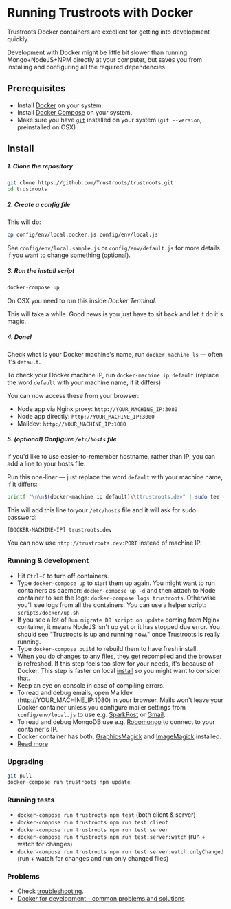 # Running Trustroots with Docker

Trustroots Docker containers are excellent for getting into development quickly.

Development with Docker might be little bit slower than running Mongo+NodeJS+NPM directly at your computer, but saves you from installing and configuring all the required dependencies.


## Prerequisites

* Install [Docker](https://www.docker.com/) on your system.
* Install [Docker Compose](http://docs.docker.com/compose/) on your system.
* Make sure you have [`git`](http://git-scm.com/) installed on your system (`git --version`, preinstalled on OSX)


## Install

##### 1. Clone the repository

```bash
git clone https://github.com/Trustroots/trustroots.git
cd trustroots
```


##### 2. Create a config file

This will do:
```bash
cp config/env/local.docker.js config/env/local.js
```

See `config/env/local.sample.js` or `config/env/default.js` for more details if you want to change something (optional).

##### 3. Run the install script

```bash
docker-compose up
```

On OSX you need to run this inside _Docker Terminal_.

This will take a while. Good news is you just have to sit back and let it do it's magic.

##### 4. Done!

Check what is your Docker machine's name, run `docker-machine ls` — often it's `default`.

To check your Docker machine IP, run `docker-machine ip default` (replace the word `default` with your machine name, if it differs)

You can now access these from your browser:

* Node app via Nginx proxy: `http://YOUR_MACHINE_IP:3080`
* Node app directly: `http://YOUR_MACHINE_IP:3000`
* Maildev: `http://YOUR_MACHINE_IP:1080`


##### 5. (optional) Configure `/etc/hosts` file

If you'd like to use easier-to-remember hostname, rather than IP, you can add a line to your hosts file.

Run this one-liner — just replace the word `default` with your machine name, if it differs:
```bash
printf "\n\n$(docker-machine ip default)\\ttrustroots.dev" | sudo tee -a /etc/hosts > /dev/null
```

This will add this line to your `/etc/hosts` file and it will ask for sudo password:

```
[DOCKER-MACHINE-IP]	trustroots.dev
```

You can now use `http://trustroots.dev:PORT` instead of machine IP.


### Running & development

- Hit `Ctrl+C` to turn off containers.
- Type `docker-compose up` to start them up again. You might want to run containers as daemon: `docker-compose up -d` and then attach to Node container to see the logs: `docker-compose logs trustroots`. Otherwise you'll see logs from all the containers. You can use a helper script: `scripts/docker/up.sh`
- If you see a lot of `Run migrate DB script on update` coming from Nginx container, it means NodeJS isn't up yet or it has stopped due error. You should see "Trustroots is up and running now." once Trustroots is really running.
- Type `docker-compose build` to rebuild them to have fresh install.
- When you do changes to any files, they get recompiled and the browser is refreshed. If this step feels too slow for your needs, it's because of Docker. This step is faster on local [install](INSTALL.md) so you might want to consider that.
- Keep an eye on console in case of compiling errors.
- To read and debug emails, open Maildev (http://YOUR_MACHINE_IP:1080) in your browser. Mails won't leave your Docker container unless you configure mailer settings from `config/env/local.js` to use e.g. [SparkPost](https://www.sparkpost.com/) or [Gmail](https://support.google.com/a/answer/176600?hl=en).
- To read and debug MongoDB use e.g. [Robomongo](https://robomongo.org/) to connect to your container's IP.
- Docker container has both, [GraphicsMagick](http://www.graphicsmagick.org/) and [ImageMagick](http://www.imagemagick.org/) installed.
- [Read more](https://github.com/Trustroots/trustroots/wiki/Development)


### Upgrading

```bash
git pull
docker-compose run trustroots npm update
```


### Running tests

- `docker-compose run trustroots npm test` (both client & server)
- `docker-compose run trustroots npm run test:client`
- `docker-compose run trustroots npm run test:server`
- `docker-compose run trustroots npm run test:server:watch` (run + watch for changes)
- `docker-compose run trustroots npm run test:server:watch:onlyChanged` (run + watch for changes and run only changed files)


### Problems

- Check [troubleshooting](https://github.com/Trustroots/trustroots/wiki/Troubleshooting).
- [Docker for development - common problems and solutions](https://medium.com/@rdsubhas/docker-for-development-common-problems-and-solutions-95b25cae41eb)
